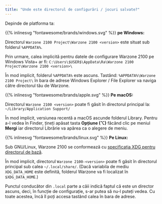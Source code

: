 ```yaml
---
title: "Unde este directorul de configurări / jocuri salvate?"
---
```


Depinde de platforma ta:

{{% inlinesvg "fontawesome/brands/windows.svg" %}} **pe Windows:**

Directorul `Warzone 2100 Project\Warzone 2100 <version>` este situat sub folderul `%APPDATA%`.

Prin urmare, calea implicită pentru datele de configurare Warzone 2100 pe Windows Vista+ ar fi: `C:\Users\$USER$\AppData\Ra\Warzone 2100 Project\Warzone 2100 <version>\`

În mod implicit, folderul `%APPDATA%` este ascuns. Tastând: `%APPDATA%\Warzone 2100 Project\` în bara de adrese Windows Explorer / File Explorer va naviga către directorul tău de Warzone.

{{% inlinesvg "fontawesome/brands/apple.svg" %}} **Pe macOS:**

Directorul `Warzone 2100 <version>` poate fi găsit în directorul principal la: `~/Library/Application Support/`

În mod implicit, versiunea recentă a macOS ascunde folderul Library. Pentru a-l vedea în Finder, țineți apăsat tasta **Opțiune (⌥)** făcând clic pe meniul **Mergi** iar directorul Librărie va apărea ca o alegere de meniu.

{{% inlinesvg "fontawesome/brands/linux.svg" %}} **Pe Linux:**

Sub GNU/Linux, Warzone 2100 se conformează cu [specificația XDG pentru directorul de bază](https://standards.freedesktop.org/basedir-spec/basedir-spec-latest.html).

În mod implicit, directorul `Warzone 2100-<version>` poate fi găsit în directorul principal sub calea `~/.local/share/`. (Dacă variabila de mediu `XDG_DATA_HOME` este definită, folderul Warzone va fi localizat în `$XDG_DATA_HOME`.)

Punctul conducător din `.local` parte a căii indică faptul că este un director ascuns, deci, în funcție de configurație, s-ar putea să nu-l puteți vedea. Cu toate acestea, încă îl poți accesa tastând calea în bara de adrese.
